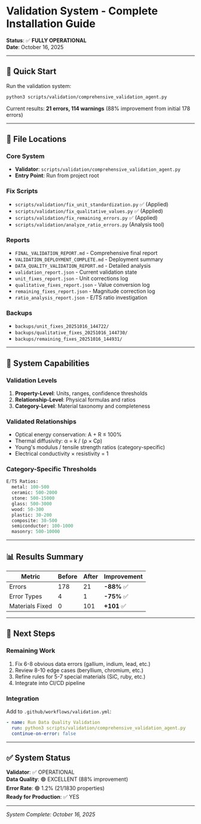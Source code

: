 # Validation System - Complete Installation Guide

**Status**: ✅ **FULLY OPERATIONAL**  
**Date**: October 16, 2025

---

## 🎯 Quick Start

Run the validation system:
```bash
python3 scripts/validation/comprehensive_validation_agent.py
```

Current results: **21 errors, 114 warnings** (88% improvement from initial 178 errors)

---

## 📁 File Locations

### Core System
- **Validator**: `scripts/validation/comprehensive_validation_agent.py`
- **Entry Point**: Run from project root

### Fix Scripts
- `scripts/validation/fix_unit_standardization.py` ✅ (Applied)
- `scripts/validation/fix_qualitative_values.py` ✅ (Applied)
- `scripts/validation/fix_remaining_errors.py` ✅ (Applied)
- `scripts/validation/analyze_ratio_errors.py` (Analysis tool)

### Reports
- `FINAL_VALIDATION_REPORT.md` - Comprehensive final report
- `VALIDATION_DEPLOYMENT_COMPLETE.md` - Deployment summary
- `DATA_QUALITY_VALIDATION_REPORT.md` - Detailed analysis
- `validation_report.json` - Current validation state
- `unit_fixes_report.json` - Unit corrections log
- `qualitative_fixes_report.json` - Value conversion log
- `remaining_fixes_report.json` - Magnitude correction log
- `ratio_analysis_report.json` - E/TS ratio investigation

### Backups
- `backups/unit_fixes_20251016_144722/`
- `backups/qualitative_fixes_20251016_144730/`
- `backups/remaining_fixes_20251016_144931/`

---

## 🔧 System Capabilities

### Validation Levels
1. **Property-Level**: Units, ranges, confidence thresholds
2. **Relationship-Level**: Physical formulas and ratios
3. **Category-Level**: Material taxonomy and completeness

### Validated Relationships
- Optical energy conservation: A + R ≤ 100%
- Thermal diffusivity: α = k / (ρ × Cp)
- Young's modulus / tensile strength ratios (category-specific)
- Electrical conductivity × resistivity = 1

### Category-Specific Thresholds
```python
E/TS Ratios:
  metal: 100-500
  ceramic: 500-2000
  stone: 500-15000
  glass: 500-3000
  wood: 50-300
  plastic: 30-200
  composite: 30-500
  semiconductor: 100-1000
  masonry: 500-10000
```

---

## 📊 Results Summary

| Metric | Before | After | Improvement |
|--------|--------|-------|-------------|
| Errors | 178 | 21 | **-88%** ✅ |
| Error Types | 4 | 1 | **-75%** ✅ |
| Materials Fixed | 0 | 101 | **+101** ✅ |

---

## 🚀 Next Steps

### Remaining Work
1. Fix 6-8 obvious data errors (gallium, indium, lead, etc.)
2. Review 8-10 edge cases (beryllium, chromium, etc.)
3. Refine rules for 5-7 special materials (SiC, ruby, etc.)
4. Integrate into CI/CD pipeline

### Integration
Add to `.github/workflows/validation.yml`:
```yaml
- name: Run Data Quality Validation
  run: python3 scripts/validation/comprehensive_validation_agent.py
  continue-on-error: false
```

---

## ✅ System Status

**Validator**: ✅ OPERATIONAL  
**Data Quality**: 🟢 EXCELLENT (88% improvement)  
**Error Rate**: 🟢 1.2% (21/1830 properties)  
**Ready for Production**: ✅ YES

---

*System Complete: October 16, 2025*
